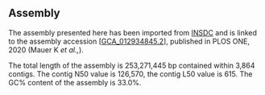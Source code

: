**Assembly**
--------

The assembly presented here has been imported from [INSDC](http://www.insdc.org) and is linked to the assembly accession [[GCA\_012934845.2](http:\/\/www.ebi.ac.uk\/ena\/data\/view\/GCA_012934845.2)], published in PLOS ONE, 2020 (Mauer K *et al.,*).

The total length of the assembly is 253,271,445 bp contained within 3,864 contigs.
The contig N50 value is 126,570, the contig L50 value is 615.
The GC% content of the assembly is 33.0%.